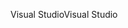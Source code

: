 <span data-ttu-id="860cc-101">Visual Studio</span><span class="sxs-lookup"><span data-stu-id="860cc-101">Visual Studio</span></span>